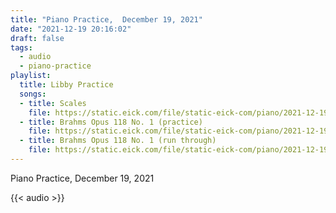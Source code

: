 ```yaml
---
title: "Piano Practice,  December 19, 2021"
date: "2021-12-19 20:16:02"
draft: false
tags:
  - audio
  - piano-practice
playlist:
  title: Libby Practice
  songs:
  - title: Scales
    file: https://static.eick.com/file/static-eick-com/piano/2021-12-19-001.mp3
  - title: Brahms Opus 118 No. 1 (practice)
    file: https://static.eick.com/file/static-eick-com/piano/2021-12-19-002.mp3
  - title: Brahms Opus 118 No. 1 (run through)
    file: https://static.eick.com/file/static-eick-com/piano/2021-12-19-003.mp3
---
```

Piano Practice, December 19, 2021

<!--more-->

{{< audio >}}
